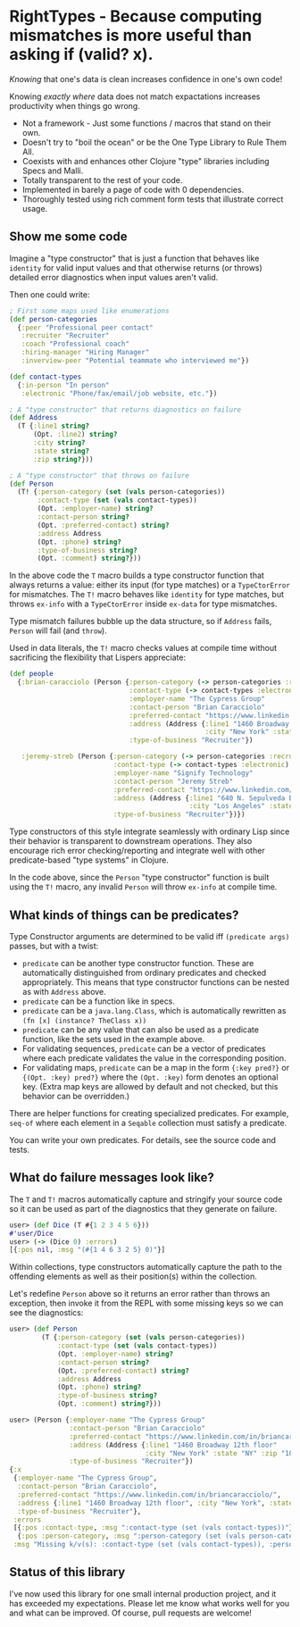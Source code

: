 # RightTypes - Because computing mismatches is more useful than asking if (valid? x).

*Knowing* that one's data is clean increases confidence in one's own code!

Knowing *exactly where* data does not match expactations increases productivity when things go wrong.

*  Not a framework - Just some functions / macros that stand on their own.
*  Doesn't try to \"boil the ocean\" or be the One Type Library to Rule Them All.
*  Coexists with and enhances other Clojure \"type\" libraries including Specs and Malli.
*  Totally transparent to the rest of your code.
*  Implemented in barely a page of code with 0 dependencies.
*  Thoroughly tested using rich comment form tests that illustrate correct usage.

## Show me some code

Imagine a "type constructor" that is just a function that behaves like `identity` for valid input values and that otherwise returns (or throws) detailed error diagnostics when input values aren't valid.

Then one could write:

```clojure
; First some maps used like enumerations
(def person-categories
  {:peer "Professional peer contact"
   :recruiter "Recruiter"
   :coach "Professional coach"
   :hiring-manager "Hiring Manager"
   :inverview-peer "Potential teammate who interviewed me"})

(def contact-types
  {:in-person "In person"
   :electronic "Phone/fax/email/job website, etc."})

; A "type constructor" that returns diagnostics on failure
(def Address
  (T {:line1 string?
      (Opt. :line2) string?
      :city string?
      :state string?
      :zip string?}))

; A "type constructor" that throws on failure
(def Person
  (T! {:person-category (set (vals person-categories))
       :contact-type (set (vals contact-types))
       (Opt. :employer-name) string?
       :contact-person string?
       (Opt. :preferred-contact) string?
       :address Address
       (Opt. :phone) string?
       :type-of-business string?
       (Opt. :comment) string?}))

```

In the above code the `T` macro builds a type constructor function that always returns a value: either its input (for type matches) or a `TypeCtorError` for mismatches.  The `T!` macro behaves like `identity` for type matches, but throws `ex-info` with a `TypeCtorError` inside `ex-data` for type mismatches.

Type mismatch failures bubble up the data structure, so if `Address` fails, `Person` will fail (and `throw`).

Used in data literals, the `T!` macro checks values at compile time without sacrificing the flexibility that Lispers appreciate:

```clojure
(def people
  {:brian-caracciolo (Person {:person-category (-> person-categories :recruiter)
                              :contact-type (-> contact-types :electronic)
                              :employer-name "The Cypress Group"
                              :contact-person "Brian Caracciolo"
                              :preferred-contact "https://www.linkedin.com/in/briancaracciolo/"
                              :address (Address {:line1 "1460 Broadway 12th floor"
                                                 :city "New York" :state "NY" :zip "10036"})
                              :type-of-business "Recruiter"})

   :jeremy-streb (Person {:person-category (-> person-categories :recruiter)
                          :contact-type (-> contact-types :electronic)
                          :employer-name "Signify Technology"
                          :contact-person "Jeremy Streb"
                          :preferred-contact "https://www.linkedin.com/in/jeremy-streb/"
                          :address (Address {:line1 "640 N. Sepulveda Blvd #204"
                                             :city "Los Angeles" :state "CA" :zip "90049"})
                          :type-of-business "Recruiter"})})
```

Type constructors of this style integrate seamlessly with ordinary Lisp since their behavior is transparent to downstream operations.  They also encourage rich error checking/reporting and integrate well with other predicate-based "type systems" in Clojure.

In the code above, since the `Person` "type constructor" function is built using the `T!` macro, any invalid `Person` will throw `ex-info` at compile time.

## What kinds of things can be predicates?

Type Constructor arguments are determined to be valid iff `(predicate args)` passes, but with a twist:

*  `predicate` can be another type constructor function.  These are automatically distinguished from ordinary predicates and checked appropriately.  This means that type constructor functions can be nested as with `Address` above.
*  `predicate` can be a function like in specs.
*  `predicate` can be a `java.lang.Class`, which is automatically rewritten as `(fn [x] (instance? TheClass x))`
*  `predicate` can be any value that can also be used as a predicate function, like the sets used in the example above.
*  For validating sequences, `predicate` can be a vector of predicates where each predicate validates the value in the corresponding position.
*  For validating maps, `predicate` can be a map in the form `{:key pred?}` or `{(Opt. :key) pred?}` where the `(Opt. :key)` form denotes an optional key.  (Extra map keys are allowed by default and not checked, but this behavior can be overridden.)

There are helper functions for creating specialized predicates.  For example, `seq-of` where each element in a `Seqable` collection must satisfy a predicate.

You can write your own predicates.  For details, see the source code and tests.

## What do failure messages look like?

The `T` and `T!` macros automatically capture and stringify your source code so it can be used as part of the diagnostics that they generate on failure.

```clojure
user> (def Dice (T #{1 2 3 4 5 6}))
#'user/Dice
user> (-> (Dice 0) :errors)
[{:pos nil, :msg "(#{1 4 6 3 2 5} 0)"}]
```

Within collections, type constructors automatically capture the path to the offending elements as well as their position(s) within the collection.

Let's redefine `Person` above so it returns an error rather than throws an exception, then invoke it from the REPL with some missing keys so we can see the diagnostics:

```clojure
user> (def Person
        (T {:person-category (set (vals person-categories))
            :contact-type (set (vals contact-types))
            (Opt. :employer-name) string?
            :contact-person string?
            (Opt. :preferred-contact) string?
            :address Address
            (Opt. :phone) string?
            :type-of-business string?
            (Opt. :comment) string?}))

user> (Person {:employer-name "The Cypress Group"
               :contact-person "Brian Caracciolo"
               :preferred-contact "https://www.linkedin.com/in/briancaracciolo/"
               :address (Address {:line1 "1460 Broadway 12th floor"
                                  :city "New York" :state "NY" :zip "10036"})
               :type-of-business "Recruiter"})
{:x
 {:employer-name "The Cypress Group",
  :contact-person "Brian Caracciolo",
  :preferred-contact "https://www.linkedin.com/in/briancaracciolo/",
  :address {:line1 "1460 Broadway 12th floor", :city "New York", :state "NY", :zip "10036"},
  :type-of-business "Recruiter"},
 :errors
 [{:pos :contact-type, :msg ":contact-type (set (vals contact-types))"}
  {:pos :person-category, :msg ":person-category (set (vals person-categories))"}],
 :msg "Missing k/v(s): :contact-type (set (vals contact-types)), :person-category (set (vals person-categories))"}
```

## Status of this library

I've now used this library for one small internal production project, and it has exceeded my expectations.  Please let me know what works well for you and what can be improved.  Of course, pull requests are welcome!
